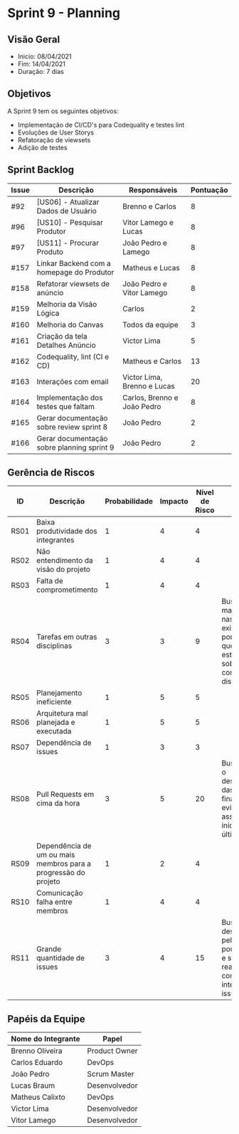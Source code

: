 # Sprint 9 - Planning

## Visão Geral
- Inicio: 08/04/2021
- Fim: 14/04/2021
- Duração: 7 dias
 
## Objetivos
A Sprint 9 tem os seguintes objetivos:

- Implementação de CI/CD's para Codequality e testes lint
- Evoluções de User Storys
- Refatoração de viewsets
- Adição de testes

## Sprint Backlog
| Issue | Descrição | Responsáveis | Pontuação
|--|--|--|--|
|#92|[US06] - Atualizar Dados de Usuário|Brenno e Carlos|8
|#96|[US10] - Pesquisar Produtor|Vitor Lamego e Lucas|8
|#97|[US11] - Procurar Produto|João Pedro e Lamego|8
|#157|Linkar Backend com a homepage do Produtor|Matheus e Lucas|8
|#158|Refatorar viewsets de anúncio|João Pedro e Vitor Lamego|8
|#159|Melhoria da Visão Lógica|Carlos|2
|#160|Melhoria do Canvas|Todos da equipe|3
|#161|Criação da tela Detalhes Anúncio|Victor Lima|5
|#162|Codequality, lint (CI e CD)|Matheus e Carlos|13
|#163|Interações com email|Victor Lima, Brenno e Lucas|20
|#164|Implementação dos testes que faltam|Carlos, Brenno e João Pedro|8
|#165|Gerar documentação sobre review sprint 8|João Pedro|2
|#166|Gerar documentação sobre planning sprint 9|João Pedro|2

## Gerência de Riscos
| ID | Descrição | Probabilidade | Impacto | Nível de Risco | Ação
|--|--|--|--|--|--|
|RS01|Baixa produtividade dos integrantes|1|4|4|
|RS02|Não entendimento da visão do projeto|1|4|4|
|RS03|Falta de comprometimento|1|4|4|
|RS04|Tarefas em outras disciplinas|3|3|9|Buscar integrar mais membros nas issues que exigem maior pontuação e em que os membros estejam sobrecarregados com outras disciplinas
|RS05|Planejamento ineficiente|1|5|5|
|RS06|Arquitetura mal planejada e executada|1|5|5|
|RS07|Dependência de issues|1|3|3|
|RS08|Pull Requests em cima da hora|3|5|20|Buscar começar o desenvolvimento das issues no final de semana evitando-se assim o seu início nos últimos dias 
|RS09|Dependência de um ou mais membros para a progressão do projeto|1|2|4|
|RS10|Comunicação falha entre membros|1|4|4|
|RS11|Grande quantidade de issues|3|4|15|Buscar desenvolver pelo menos um pouco a cada dia e sempre tentar realizar call's com os demais integrantes da issue

## Papéis da Equipe
| Nome do Integrante | Papel |
|--|--|
|Brenno Oliveira|Product Owner
|Carlos Eduardo|DevOps
|João Pedro|Scrum Master
|Lucas Braum|Desenvolvedor
|Matheus Calixto|DevOps
|Victor Lima|Desenvolvedor
|Vitor Lamego|Desenvolvedor
